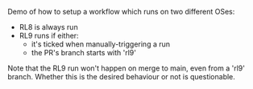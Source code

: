 Demo of how to setup a workflow which runs on two different OSes:
- RL8 is always run
- RL9 runs if either:
  - it's ticked when manually-triggering a run
  - the PR's branch starts with 'rl9'

Note that the RL9 run won't happen on merge to main, even from a 'rl9' branch. Whether
this is the desired behaviour or not is questionable.
